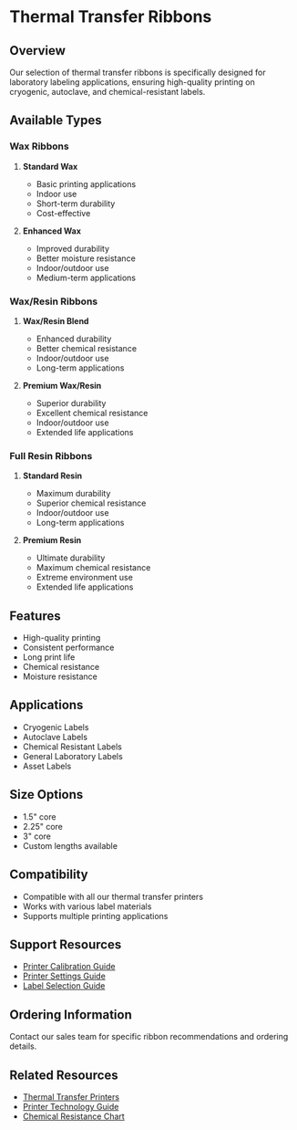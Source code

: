 # Thermal Transfer Ribbons

## Overview
Our selection of thermal transfer ribbons is specifically designed for laboratory labeling applications, ensuring high-quality printing on cryogenic, autoclave, and chemical-resistant labels.

## Available Types

### Wax Ribbons
1. **Standard Wax**
   - Basic printing applications
   - Indoor use
   - Short-term durability
   - Cost-effective

2. **Enhanced Wax**
   - Improved durability
   - Better moisture resistance
   - Indoor/outdoor use
   - Medium-term applications

### Wax/Resin Ribbons
1. **Wax/Resin Blend**
   - Enhanced durability
   - Better chemical resistance
   - Indoor/outdoor use
   - Long-term applications

2. **Premium Wax/Resin**
   - Superior durability
   - Excellent chemical resistance
   - Indoor/outdoor use
   - Extended life applications

### Full Resin Ribbons
1. **Standard Resin**
   - Maximum durability
   - Superior chemical resistance
   - Indoor/outdoor use
   - Long-term applications

2. **Premium Resin**
   - Ultimate durability
   - Maximum chemical resistance
   - Extreme environment use
   - Extended life applications

## Features
- High-quality printing
- Consistent performance
- Long print life
- Chemical resistance
- Moisture resistance

## Applications
- Cryogenic Labels
- Autoclave Labels
- Chemical Resistant Labels
- General Laboratory Labels
- Asset Labels

## Size Options
- 1.5" core
- 2.25" core
- 3" core
- Custom lengths available

## Compatibility
- Compatible with all our thermal transfer printers
- Works with various label materials
- Supports multiple printing applications

## Support Resources
- [Printer Calibration Guide](../Guides/printer-calibration.md)
- [Printer Settings Guide](../Guides/printer-settings.md)
- [Label Selection Guide](../Guides/label-selection-guide.md)

## Ordering Information
Contact our sales team for specific ribbon recommendations and ordering details.

## Related Resources
- [Thermal Transfer Printers](./printers.md)
- [Printer Technology Guide](../Resources/printer-guide.md)
- [Chemical Resistance Chart](../Resources/chemical-resistance-chart.md) 